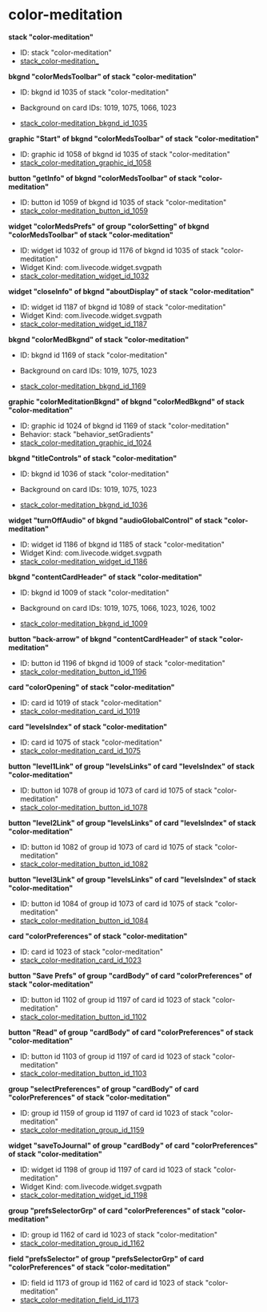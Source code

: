 # color-meditation
**stack "color-meditation"**
* ID: stack "color-meditation"
* [stack_color-meditation_](./../../ScriptTracker/modules/color-meditation_Scripts/stack_color-meditation_.livecodescript)

**bkgnd "colorMedsToolbar" of stack "color-meditation"**
* ID: bkgnd id 1035 of stack "color-meditation"

* Background on card IDs: 1019, 1075, 1066, 1023
* [stack_color-meditation_bkgnd_id_1035](./../../ScriptTracker/modules/color-meditation_Scripts/stack_color-meditation_bkgnd_id_1035.livecodescript)

**graphic "Start" of bkgnd "colorMedsToolbar" of stack "color-meditation"**
* ID: graphic id 1058 of bkgnd id 1035 of stack "color-meditation"
* [stack_color-meditation_graphic_id_1058](./../../ScriptTracker/modules/color-meditation_Scripts/stack_color-meditation_graphic_id_1058.livecodescript)

**button "getInfo" of bkgnd "colorMedsToolbar" of stack "color-meditation"**
* ID: button id 1059 of bkgnd id 1035 of stack "color-meditation"
* [stack_color-meditation_button_id_1059](./../../ScriptTracker/modules/color-meditation_Scripts/stack_color-meditation_button_id_1059.livecodescript)

**widget "colorMedsPrefs" of group "colorSetting" of bkgnd "colorMedsToolbar" of stack "color-meditation"**
* ID: widget id 1032 of group id 1176 of bkgnd id 1035 of stack "color-meditation"
* Widget Kind: com.livecode.widget.svgpath
* [stack_color-meditation_widget_id_1032](./../../ScriptTracker/modules/color-meditation_Scripts/stack_color-meditation_widget_id_1032.livecodescript)

**widget "closeInfo" of bkgnd "aboutDisplay" of stack "color-meditation"**
* ID: widget id 1187 of bkgnd id 1089 of stack "color-meditation"
* Widget Kind: com.livecode.widget.svgpath
* [stack_color-meditation_widget_id_1187](./../../ScriptTracker/modules/color-meditation_Scripts/stack_color-meditation_widget_id_1187.livecodescript)

**bkgnd "colorMedBkgnd" of stack "color-meditation"**
* ID: bkgnd id 1169 of stack "color-meditation"

* Background on card IDs: 1019, 1075, 1023
* [stack_color-meditation_bkgnd_id_1169](./../../ScriptTracker/modules/color-meditation_Scripts/stack_color-meditation_bkgnd_id_1169.livecodescript)

**graphic "colorMeditationBkgnd" of bkgnd "colorMedBkgnd" of stack "color-meditation"**
* ID: graphic id 1024 of bkgnd id 1169 of stack "color-meditation"
* Behavior: stack "behavior_setGradients"
* [stack_color-meditation_graphic_id_1024](./../../ScriptTracker/modules/color-meditation_Scripts/stack_color-meditation_graphic_id_1024.livecodescript)

**bkgnd "titleControls" of stack "color-meditation"**
* ID: bkgnd id 1036 of stack "color-meditation"

* Background on card IDs: 1019, 1075, 1023
* [stack_color-meditation_bkgnd_id_1036](./../../ScriptTracker/modules/color-meditation_Scripts/stack_color-meditation_bkgnd_id_1036.livecodescript)

**widget "turnOffAudio" of bkgnd "audioGlobalControl" of stack "color-meditation"**
* ID: widget id 1186 of bkgnd id 1185 of stack "color-meditation"
* Widget Kind: com.livecode.widget.svgpath
* [stack_color-meditation_widget_id_1186](./../../ScriptTracker/modules/color-meditation_Scripts/stack_color-meditation_widget_id_1186.livecodescript)

**bkgnd "contentCardHeader" of stack "color-meditation"**
* ID: bkgnd id 1009 of stack "color-meditation"

* Background on card IDs: 1019, 1075, 1066, 1023, 1026, 1002
* [stack_color-meditation_bkgnd_id_1009](./../../ScriptTracker/modules/color-meditation_Scripts/stack_color-meditation_bkgnd_id_1009.livecodescript)

**button "back-arrow" of bkgnd "contentCardHeader" of stack "color-meditation"**
* ID: button id 1196 of bkgnd id 1009 of stack "color-meditation"
* [stack_color-meditation_button_id_1196](./../../ScriptTracker/modules/color-meditation_Scripts/stack_color-meditation_button_id_1196.livecodescript)

**card "colorOpening" of stack "color-meditation"**
* ID: card id 1019 of stack "color-meditation"
* [stack_color-meditation_card_id_1019](./../../ScriptTracker/modules/color-meditation_Scripts/stack_color-meditation_card_id_1019.livecodescript)

**card "levelsIndex" of stack "color-meditation"**
* ID: card id 1075 of stack "color-meditation"
* [stack_color-meditation_card_id_1075](./../../ScriptTracker/modules/color-meditation_Scripts/stack_color-meditation_card_id_1075.livecodescript)

**button "level1Link" of group "levelsLinks" of card "levelsIndex" of stack "color-meditation"**
* ID: button id 1078 of group id 1073 of card id 1075 of stack "color-meditation"
* [stack_color-meditation_button_id_1078](./../../ScriptTracker/modules/color-meditation_Scripts/stack_color-meditation_button_id_1078.livecodescript)

**button "level2Link" of group "levelsLinks" of card "levelsIndex" of stack "color-meditation"**
* ID: button id 1082 of group id 1073 of card id 1075 of stack "color-meditation"
* [stack_color-meditation_button_id_1082](./../../ScriptTracker/modules/color-meditation_Scripts/stack_color-meditation_button_id_1082.livecodescript)

**button "level3Link" of group "levelsLinks" of card "levelsIndex" of stack "color-meditation"**
* ID: button id 1084 of group id 1073 of card id 1075 of stack "color-meditation"
* [stack_color-meditation_button_id_1084](./../../ScriptTracker/modules/color-meditation_Scripts/stack_color-meditation_button_id_1084.livecodescript)

**card "colorPreferences" of stack "color-meditation"**
* ID: card id 1023 of stack "color-meditation"
* [stack_color-meditation_card_id_1023](./../../ScriptTracker/modules/color-meditation_Scripts/stack_color-meditation_card_id_1023.livecodescript)

**button "Save Prefs" of group "cardBody" of card "colorPreferences" of stack "color-meditation"**
* ID: button id 1102 of group id 1197 of card id 1023 of stack "color-meditation"
* [stack_color-meditation_button_id_1102](./../../ScriptTracker/modules/color-meditation_Scripts/stack_color-meditation_button_id_1102.livecodescript)

**button "Read" of group "cardBody" of card "colorPreferences" of stack "color-meditation"**
* ID: button id 1103 of group id 1197 of card id 1023 of stack "color-meditation"
* [stack_color-meditation_button_id_1103](./../../ScriptTracker/modules/color-meditation_Scripts/stack_color-meditation_button_id_1103.livecodescript)

**group "selectPreferences" of group "cardBody" of card "colorPreferences" of stack "color-meditation"**
* ID: group id 1159 of group id 1197 of card id 1023 of stack "color-meditation"
* [stack_color-meditation_group_id_1159](./../../ScriptTracker/modules/color-meditation_Scripts/stack_color-meditation_group_id_1159.livecodescript)

**widget "saveToJournal" of group "cardBody" of card "colorPreferences" of stack "color-meditation"**
* ID: widget id 1198 of group id 1197 of card id 1023 of stack "color-meditation"
* Widget Kind: com.livecode.widget.svgpath
* [stack_color-meditation_widget_id_1198](./../../ScriptTracker/modules/color-meditation_Scripts/stack_color-meditation_widget_id_1198.livecodescript)

**group "prefsSelectorGrp" of card "colorPreferences" of stack "color-meditation"**
* ID: group id 1162 of card id 1023 of stack "color-meditation"
* [stack_color-meditation_group_id_1162](./../../ScriptTracker/modules/color-meditation_Scripts/stack_color-meditation_group_id_1162.livecodescript)

**field "prefsSelector" of group "prefsSelectorGrp" of card "colorPreferences" of stack "color-meditation"**
* ID: field id 1173 of group id 1162 of card id 1023 of stack "color-meditation"
* [stack_color-meditation_field_id_1173](./../../ScriptTracker/modules/color-meditation_Scripts/stack_color-meditation_field_id_1173.livecodescript)


